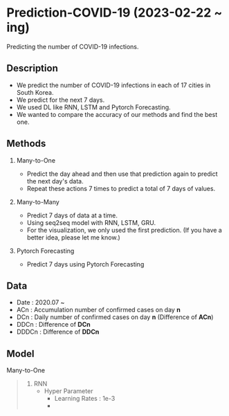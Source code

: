 # Prediction-COVID-19 (2023-02-22 ~ ing)
Predicting the number of COVID-19 infections.

## Description
- We predict the number of COVID-19 infections in each of 17 cities in South Korea. <br>
- We predict for the next 7 days. <br>
- We used DL like RNN, LSTM and Pytorch Forecasting. <br>
- We wanted to compare the accuracy of our methods and find the best one. <br>

## Methods
1. Many-to-One 
   - Predict the day ahead and then use that prediction again to predict the next day's data.
   - Repeat these actions 7 times to predict a total of 7 days of values.
   
2. Many-to-Many
   - Predict 7 days of data at a time.
   - Using seq2seq model with RNN, LSTM, GRU.
   - For the visualization, we only used the first prediction. (If you have a better idea, please let me know.)
   
3. Pytorch Forecasting
   - Predict 7 days using Pytorch Forecasting
   
## Data
- Date : 2020.07 ~
- ACn : Accumulation number of confirmed cases on day **n**
- DCn : Daily number of confirmed cases on day **n** (Difference of **ACn**)
- DDCn : Difference of **DCn**
- DDDCn : Difference of **DDCn**

## Model
 Many-to-One
> 1. RNN
>     - Hyper Parameter
>        - Learning Rates : 1e-3
>        - 
